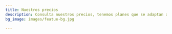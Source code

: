 ```yaml
---
title: Nuestros precios
description: Consulta nuestros precios, tenemos planes que se adaptan a tus necesidades.
bg_image: images/featue-bg.jpg

---
```

